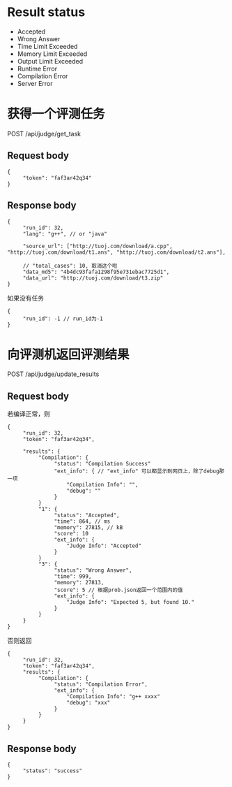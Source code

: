 # Result status

- Accepted
- Wrong Answer
- Time Limit Exceeded
- Memory Limit Exceeded
- Output Limit Exceeded
- Runtime Error
- Compilation Error
- Server Error

# 获得一个评测任务

POST /api/judge/get_task

## Request body

~~~
{
     "token": "faf3ar42q34"
}
~~~

## Response body

~~~
{
     "run_id": 32,
     "lang": "g++", // or "java"
     
     "source_url": ["http://tuoj.com/download/a.cpp", "http://tuoj.com/download/t1.ans", "http://tuoj.com/download/t2.ans"],

     // "total_cases": 10, 取消这个啦
     "data_md5": "4b4dc93fafa1298f95e731ebac7725d1",
     "data_url": "http://tuoj.com/download/t3.zip"
}
~~~

如果没有任务
~~~
{
     "run_id": -1 // run_id为-1
}
~~~

# 向评测机返回评测结果

POST /api/judge/update_results

## Request body

若编译正常，则 
~~~
{
     "run_id": 32,
     "token": "faf3ar42q34",

     "results": {
          "Compilation": {
               "status": "Compilation Success"
               "ext_info": { // "ext_info" 可以都显示到网页上，除了debug那一项
                   "Compilation Info": "",
                   "debug": ""
               }
          }
          "1": {
               "status": "Accepted",
               "time": 864, // ms
               "memory": 27815, // kB
               "score": 10
               "ext_info": {
                   "Judge Info": "Accepted" 
               }
          }
          "3": {
               "status": "Wrong Answer",
               "time": 999,
               "memory": 27813,
               "score": 5 // 根据prob.json返回一个范围内的值
               "ext_info": {
                   "Judge Info": "Expected 5, but found 10."
               }
          }
     }
}
~~~
否则返回

~~~
{
     "run_id": 32,
     "token": "faf3ar42q34",
     "results": {
          "Compilation": {
               "status": "Compilation Error",
               "ext_info": {
                   "Compilation Info": "g++ xxxx"
                   "debug": "xxx"
               }
          }
     }
}
~~~

## Response body

~~~
{
     "status": "success"
}
~~~
